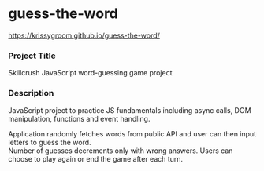 # guess-the-word
https://krissygroom.github.io/guess-the-word/

### Project Title
Skillcrush JavaScript word-guessing game project

### Description
JavaScript project to practice JS fundamentals including async calls, DOM manipulation, functions and event handling.

Application randomly fetches words from public API and user can then input letters to guess the word.  
Number of guesses decrements only with wrong answers.  Users can choose to play again or end the game after each turn.
